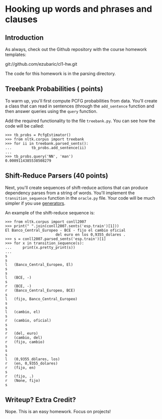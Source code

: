 Hooking up words and phrases and clauses
================

Introduction
----------------------

As always, check out the Github repository with the course homework templates:

git://github.com/ezubaric/cl1-hw.git

The code for this homework is in the parsing directory.

Treebank Probabilities ( points)
--------------------------

To warm up, you'll first compute PCFG probabilities from
data.  You'll create a class that can read in sentences (through the
`add_sentence` function and then answer queries using the
`query` function.

Add the required functionality to the file `treebank.py`.  You
can see how the code will be called:


```
>>> tb_probs = PcfgEstimator()
>>> from nltk.corpus import treebank
>>> for ii in treebank.parsed_sents():
...         tb_probs.add_sentence(ii)
...
>>> tb_probs.query('NN', 'man')
0.0009114385538508279
```

Shift-Reduce Parsers (40 points)
--------------------------------------

Next, you'll create sequences of shift-reduce actions that can produce
dependency parses from a string of words.  You'll implement the
`transition_sequence` function in the `oracle.py` file.
Your code will be much simpler if you use
[generators](https://wiki.python.org/moin/Generators).

An example of the shift-reduce sequence is:

```
>>> from nltk.corpus import conll2007
>>> print(" ".join(conll2007.sents('esp.train')[1]))
El Banco_Central_Europeo - BCE - fijo el cambio oficial
                       del euro en los 0,9355_dolares .
>>> s = conll2007.parsed_sents('esp.train')[1]
>>> for x in transition_sequence(s):
...     print(x.pretty_print(s))
...
s
s
l	(Banco_Central_Europeo, El)
s
s
l	(BCE, -)
s
r	(BCE, -)
r	(Banco_Central_Europeo, BCE)
s
l	(fijo, Banco_Central_Europeo)
s
s
l	(cambio, el)
s
r	(cambio, oficial)
s
s
r	(del, euro)
r	(cambio, del)
r	(fijo, cambio)
s
s
s
l	(0,9355_dólares, los)
r	(en, 0,9355_dolares)
r	(fijo, en)
s
r	(fijo, .)
r	(None, fijo)
s
```

Writeup?  Extra Credit?
-------------------------

Nope.  This is an easy homework.  Focus on projects!
